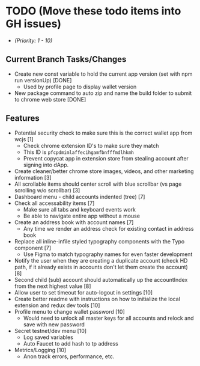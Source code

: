 # TODO (Move these todo items into GH issues)
* _(Priority: 1 - 10)_

## Current Branch Tasks/Changes
* Create new const variable to hold the current app version (set with npm run versionUp) [DONE]
  - Used by profile page to display wallet version
* New package command to auto zip and name the build folder to submit to chrome web store [DONE]

## Features
* Potential security check to make sure this is the correct wallet app from wcjs [1]
  - Check chrome extension ID's to make sure they match
  - This ID is `pfcpdmimlaffecihgamfbnfffmdlhkmh`
  - Prevent copycat app in extension store from stealing account after signing into dApp.
* Create cleaner/better chrome store images, videos, and other marketing information [3]
* All scrollable items should center scroll with blue scrollbar (vs page scrolling w/o scrollbar) [3]
* Dashboard menu - child accounts indented (tree) [7]
* Check all accessability items [7]
  - Make sure all tabs and keyboard events work
  - Be able to navigate entire app without a mouse
* Create an address book with account names [7]
  - Any time we render an address check for existing contact in address book
* Replace all inline-infile styled typography components with the Typo component [7]
  - Use Figma to match typography names for even faster development
* Notify the user when they are creating a duplicate account (check HD path, if it already exists in accounts don't let them create the account) [8]
* Second child (sub) account should automatically up the accountIndex from the next highest value [8]
* Allow user to set timeout for auto-logout in settings [10]
* Create better readme with instructions on how to initialize the local extension and redux dev tools [10]
* Profile menu to change wallet password [10]
  - Would need to unlock all master keys for all accounts and relock and save with new password
* Secret testnet/dev menu [10]
  - Log saved variables
  - Auto Faucet to add hash to tp address
* Metrics/Logging [10]
  - Anon track errors, performance, etc.
